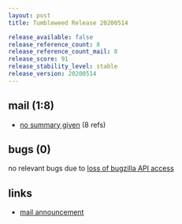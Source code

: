 ```yaml
---
layout: post
title: Tumbleweed Release 20200514

release_available: false
release_reference_count: 8
release_reference_count_mail: 8
release_score: 91
release_stability_level: stable
release_version: 20200514
---
```


## mail (1:8)

- [no summary given](https://lists.opensuse.org/opensuse-factory/2020-05/msg00191.html) (8 refs)

## bugs (0)

<!--more-->

no relevant bugs due to [loss of bugzilla API access](https://bugzilla.opensuse.org/show_bug.cgi?id=1157722)



## links

- [mail announcement](https://lists.opensuse.org/opensuse-factory/2020-05/msg00190.html)
